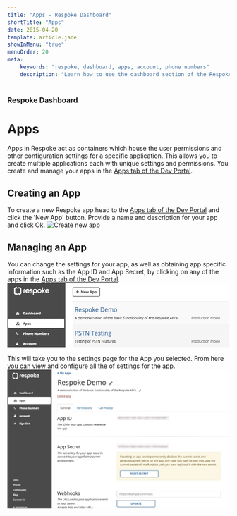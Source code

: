 ```yaml
---
title: "Apps - Respoke Dashboard"
shortTitle: "Apps"
date: 2015-04-20
template: article.jade
showInMenu: "true"
menuOrder: 20
meta:
    keywords: "respoke, dashboard, apps, account, phone numbers"
    description: "Learn how to use the dashboard section of the Respoke Dashboard."
---
```


### Respoke Dashboard

# Apps
Apps in Respoke act as containers which house the user permissions and other configuration settings for a specific
application. This allows you to create multiple applications each with unique settings and permissions. You create and
manage your apps in the <a href="https://portal.respoke.io/#/apps" target="_blank">Apps tab of the Dev Portal</a>.

## Creating an App
To create a new Respoke app head to the
<a href="https://portal.respoke.io/#/apps" target="_blank">Apps tab of the Dev Portal</a> and click the 'New App'
button. Provide a name and description for your app and click Ok.
![Create new app](../images/create-new-app.png)

## Managing an App
You can change the settings for your app, as well as obtaining app specific information such as the App ID and App
Secret, by clicking on any of the apps in the
<a href="https://portal.respoke.io/#/apps" target="_blank">Apps tab of the Dev Portal</a>.
![Dev Portal - Apps Listing](../images/portal-apps.jpg)

This will take you to the settings page for the App you selected. From here you can view and configure all the of
settings for the app.
![Manage app settings](../images/app-settings.jpg)


